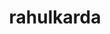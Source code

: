 ---
title: rahulkarda
github: https://github.com/rahulkarda
mode: dark
transition: 3s
archetype:
  - Little Bit of Everything
---